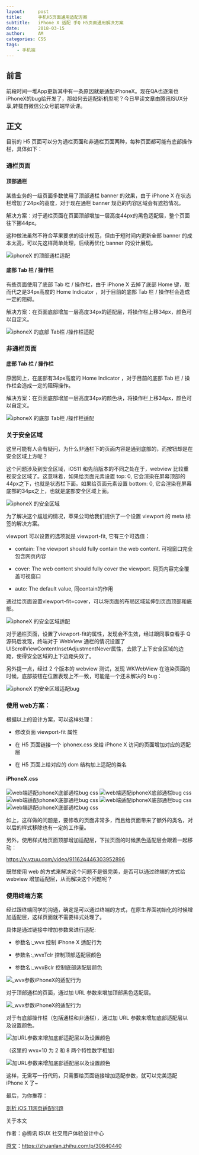 ```yaml
---
layout:     post
title:      手机H5页面通用适配方案
subtitle:   iPhone X 适配 手Q H5页面通用解决方案
date:       2018-03-15
author:     AM
categories: CSS
tags:
    - 手机端
---
```


## 前言

前段时间一堆App更新其中有一条原因就是适配iPhoneX。现在QA也逐渐也iPhoneX的bug给开发了，那如何去适配新机型呢？今日早读文章由腾讯ISUX分享,转载自微信公众号前端早读课。

## 正文

<!-- more -->

目前的 H5 页面可以分为通栏页面和非通栏页面两种，每种页面都可能有底部操作栏，具体如下：

### 通栏页面

#### 顶部通栏

某些业务的一级页面多数使用了顶部通栏 banner 的效果，由于 iPhone X 在状态栏增加了24px的高度，对于现在通栏 banner 规范的内容区域会有遮挡情况。

解决方案：对于通栏页面在页面顶部增加一层高度44px的黑色适配层，整个页面往下挪44px。

这种做法虽然不符合苹果要求的设计规范，但由于短时间内更新全部 banner 的成本太高，可以先这样简单处理，后续再优化 banner 的设计展现。

![iphoneX 的顶部通栏适配](https://raw.githubusercontent.com/xujinghao/xujinghao.github.io/master/img/mobile-responsive/mobile-responsive01.jpg 'iphoneX 的顶部通栏适配')

#### 底部 Tab 栏 / 操作栏

有些页面使用了底部 Tab 栏 / 操作栏，由于 iPhone X 去掉了底部 Home 键，取而代之是34px高度的 Home Indicator ，对于目前的底部 Tab 栏 / 操作栏会造成一定的阻碍。

解决方案：在页面底部增加一层高度34px的适配层，将操作栏上移34px，颜色可以自定义。

![iphoneX 的底部 Tab栏 /操作栏适配](https://raw.githubusercontent.com/xujinghao/xujinghao.github.io/master/img/mobile-responsive/mobile-responsive02.jpg 'iphoneX 的底部 Tab栏 /操作栏适配')

### 非通栏页面

#### 底部 Tab 栏 / 操作栏

原因同上，在底部有34px高度的 Home Indicator ，对于目前的底部 Tab 栏 / 操作栏会造成一定的阻碍操作。

解决方案：在页面底部增加一层高度34px的颜色块，将操作栏上移34px，颜色可以自定义。

![iphoneX 的底部 Tab栏 /操作栏适配](https://raw.githubusercontent.com/xujinghao/xujinghao.github.io/master/img/mobile-responsive/mobile-responsive03.jpg 'iphoneX 的底部 Tab栏 /操作栏适配')

### 关于安全区域

这里可能有人会有疑问，为什么非通栏下的页面内容是通到底部的，而按钮却是在安全区域上方呢？

这个问题涉及到安全区域，iOS11 和先前版本的不同之处在于，webview 比较重视安全区域了。这意味着，如果给页面元素设置 top: 0, 它会渲染在屏幕顶部的44px之下，也就是状态栏下面。如果给页面元素设置 bottom: 0, 它会渲染在屏幕底部的34px之上，也就是底部安全区域上面。

![iphoneX 的安全区域](https://raw.githubusercontent.com/xujinghao/xujinghao.github.io/master/img/mobile-responsive/mobile-responsive04.jpg 'iphoneX 的安全区域')

为了解决这个尴尬的情况，苹果公司给我们提供了一个设置 viewport 的 meta 标签的解决方案。

viewport 可以设置的选项就是 viewport-fit, 它有三个可选值：

* contain: The viewport should fully contain the web content. 可视窗口完全包含网页内容

* cover: The web content should fully cover the viewport. 网页内容完全覆盖可视窗口

* auto: The default value, 同contain的作用

通过给页面设置viewport-fit=cover，可以将页面的布局区域延伸到页面顶部和底部。

![iphoneX 的安全区域适配](https://raw.githubusercontent.com/xujinghao/xujinghao.github.io/master/img/mobile-responsive/mobile-responsive05.jpg 'iphoneX 的安全区域适配')

对于通栏页面，设置了viewport-fit的属性，发现会不生效，经过跟同事查看手 Q 源码后发现，终端对于 WebView 通栏的情况设置了UIScrollViewContentInsetAdjustmentNever属性，去除了上下安全区域的边距，使得安全区域的上下边距失效了。

另外提一点，经过 2 个版本的 webview 测试，发现 WKWebView 在渲染页面的时候，底部按钮在位置表现上不一致，可能是一个还未解决的 bug：

![iphoneX 的安全区域适配bug](https://raw.githubusercontent.com/xujinghao/xujinghao.github.io/master/img/mobile-responsive/mobile-responsive06.jpg 'iphoneX 的安全区域适配bug')

### 使用 web方案：

根据以上的设计方案，可以这样处理：

* 修改页面 viewport-fit 属性

* 在 H5 页面链接一个 iphonex.css 来给 iPhone X 访问的页面增加对应的适配层

* 在 H5 页面上给对应的 dom 结构加上适配的类名

#### iPhoneX.css

![web端适配iphoneX底部通栏bug css](https://raw.githubusercontent.com/xujinghao/xujinghao.github.io/master/img/mobile-responsive/mobile-responsive06.jpg 'web端适配iphoneX底部通栏bug css')
![web端适配iphoneX底部通栏bug css](https://raw.githubusercontent.com/xujinghao/xujinghao.github.io/master/img/mobile-responsive/mobile-responsive07.jpg 'web端适配iphoneX底部通栏bug css')
![web端适配iphoneX底部通栏bug css](https://raw.githubusercontent.com/xujinghao/xujinghao.github.io/master/img/mobile-responsive/mobile-responsive08.jpg 'web端适配iphoneX底部通栏bug css')
![web端适配iphoneX底部通栏bug css](https://raw.githubusercontent.com/xujinghao/xujinghao.github.io/master/img/mobile-responsive/mobile-responsive09.jpg 'web端适配iphoneX底部通栏bug css')
![web端适配iphoneX底部通栏bug css](https://raw.githubusercontent.com/xujinghao/xujinghao.github.io/master/img/mobile-responsive/mobile-responsive10.jpg 'web端适配iphoneX底部通栏bug css')

如上，这样做的问题是，要修改的页面非常多，而且给页面带来了额外的类名，对以后的样式移除也有一定的工作量。

另外，使用样式给页面顶部增加适配层，下拉页面的时候黑色适配层会跟着一起移动：

https://v.vzuu.com/video/911624446303952896

既然使用 web 的方式来解决这个问题不是很完美，是否可以通过终端的方式给 webview 增加适配层，从而解决这个问题呢？

### 使用终端方案

经过跟终端同学的沟通，确定是可以通过终端的方式，在原生界面初始化的时候增加适配层，这样页面就不需要样式处理了。

具体是通过链接中增加参数来进行适配:

* 参数名:_wvx 控制 iPhone X 适配行为

* 参数名:_wvxTclr 控制顶部适配层颜色

* 参数名:_wvxBclr 控制底部适配层颜色

![_wvx参数iPhoneX的适配行为](https://raw.githubusercontent.com/xujinghao/xujinghao.github.io/master/img/mobile-responsive/mobile-responsive11.jpg '_wvx参数iPhoneX的适配行为')

对于顶部通栏的页面，通过加 URL 参数来增加顶部黑色适配层。

![_wvx参数iPhoneX的适配行为](https://raw.githubusercontent.com/xujinghao/xujinghao.github.io/master/img/mobile-responsive/mobile-responsive12.jpg '_wvx参数iPhoneX的适配行为')

对于有底部操作栏（包括通栏和非通栏），通过加 URL 参数来增加底部适配层以及设置颜色。

![加URL参数来增加底部适配层以及设置颜色](https://raw.githubusercontent.com/xujinghao/xujinghao.github.io/master/img/mobile-responsive/mobile-responsive13.jpg '加URL参数来增加底部适配层以及设置颜色')

（这里的 wvx=10 为 2 和 8 两个特性数字相加）

![加URL参数来增加底部适配层以及设置颜色](https://raw.githubusercontent.com/xujinghao/xujinghao.github.io/master/img/mobile-responsive/mobile-responsive14.jpg '加URL参数来增加底部适配层以及设置颜色')

这样，无需写一行代码，只需要给页面链接增加适配参数，就可以完美适配 iPhone X 了~

最后，为你推荐：

[剖析 iOS 11网页适配问题](https://mp.weixin.qq.com/s/6YSN3g86jcU22xwcloNk3A)

关于本文

作者：@腾讯 ISUX 社交用户体验设计中心

[原文](https://zhuanlan.zhihu.com/p/30840440)：https://zhuanlan.zhihu.com/p/30840440